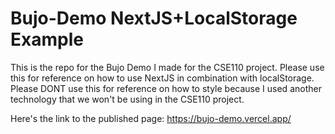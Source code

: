 # Bujo-Demo NextJS+LocalStorage Example

This is the repo for the Bujo Demo I made for the CSE110 project.
Please use this for reference on how to use NextJS in combination with localStorage.
Please DONT use this for reference on how to style because I used another technology
that we won't be using in the CSE110 project.

Here's the link to the published page: https://bujo-demo.vercel.app/
